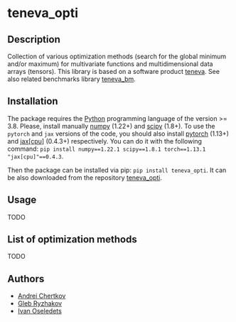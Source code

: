 # teneva_opti


## Description

Collection of various optimization methods (search for the global minimum and/or maximum) for multivariate functions and multidimensional data arrays (tensors). This library is based on a software product [teneva](https://github.com/AndreiChertkov/teneva). See also related benchmarks library [teneva_bm](https://github.com/AndreiChertkov/teneva_bm).


## Installation

The package requires the [Python](https://www.python.org) programming language of the version >= 3.8. Please, install manually [numpy](https://numpy.org) (1.22+) and [scipy](https://www.scipy.org) (1.8+). To use the `pytorch` and `jax` versions of the code, you should also install [pytorch](https://pytorch.org/) (1.13+) and [jax[cpu]](https://github.com/google/jax) (0.4.3+) respectively. You can do it with the following command: `pip install numpy==1.22.1 scipy==1.8.1 torch==1.13.1 "jax[cpu]"==0.4.3`.

Then the package can be installed via pip: `pip install teneva_opti`. It can be also downloaded from the repository [teneva_opti](https://github.com/AndreiChertkov/teneva_opti).



## Usage

TODO


## List of optimization methods

TODO


## Authors

- [Andrei Chertkov](https://github.com/AndreiChertkov)
- [Gleb Ryzhakov](https://github.com/G-Ryzhakov)
- [Ivan Oseledets](https://github.com/oseledets)
